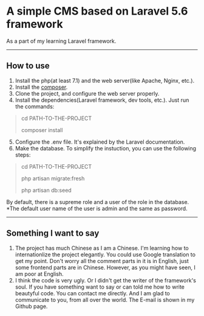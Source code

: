 A simple CMS based on Laravel 5.6 framework
===
As a part of my learning Laravel framework.
***
How to use
-----
1. Install the php(at least 7.1) and the web server(like Apache, Nginx, etc.).
2. Install the [composer](https://github.com/composer/composer).
3. Clone the project, and configure the web server properly.
4. Install the dependencies(Laravel framework, dev tools, etc.). Just run the commands:
> cd PATH-TO-THE-PROJECT
>
> composer install

5. Configure the .env file. It's explained by the Laravel documentation.
6. Make the database. To simplify the instuction, you can use the following steps:
> cd PATH-TO-THE-PROJECT
>
> php artisan migrate:fresh
>
> php artisan db:seed

By default, there is a supreme role and a user of the role in the database. *The default user name of the user is admin and the same as password.
***
Something I want to say
-----
1. The project has much Chinese as I am a Chinese. I'm learning how to internationlize the project elegantly. You could use Google translation to get my point. Don't worry all the comment parts in it is in English, just some frontend parts are in Chinese. However, as you might have seen, I am poor at English.
2. I think the code is very ugly. Or I didn't get the writer of the framework's soul. If you have something want to say or can told me how to write beautyful code. You can contact me directly. And I am glad to communicate to you, from all over the world. The E-mail is shown in my Github page.
